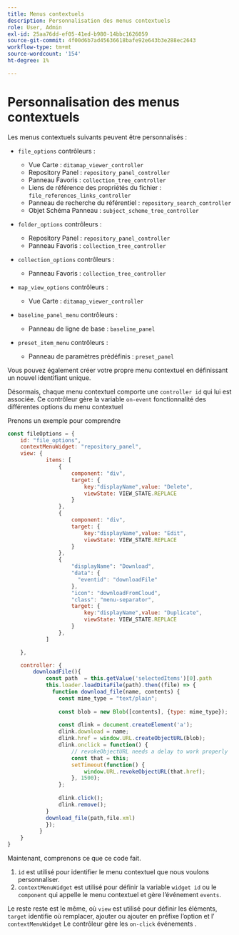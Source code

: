 ```yaml
---
title: Menus contextuels
description: Personnalisation des menus contextuels
role: User, Admin
exl-id: 25aa76dd-ef05-41ed-b980-14bbc1626059
source-git-commit: 4f00d6b7ad45636618bafe92e643b3e288ec2643
workflow-type: tm+mt
source-wordcount: '154'
ht-degree: 1%

---
```


# Personnalisation des menus contextuels

Les menus contextuels suivants peuvent être personnalisés :

- `file_options`
contrôleurs :
   - Vue Carte : `ditamap_viewer_controller`
   - Repository Panel : `repository_panel_controller`
   - Panneau Favoris : `collection_tree_controller`
   - Liens de référence des propriétés du fichier : `file_references_links_controller`
   - Panneau de recherche du référentiel : `repository_search_controller`
   - Objet Schéma Panneau : `subject_scheme_tree_controller`

- `folder_options`
contrôleurs :
   - Repository Panel : `repository_panel_controller`
   - Panneau Favoris : `collection_tree_controller`

- `collection_options`
contrôleurs :
   - Panneau Favoris : `collection_tree_controller`

- `map_view_options`
contrôleurs :
   - Vue Carte : `ditamap_viewer_controller`

- `baseline_panel_menu`
contrôleurs :
   - Panneau de ligne de base : `baseline_panel`

- `preset_item_menu`
contrôleurs :
   - Panneau de paramètres prédéfinis : `preset_panel`

Vous pouvez également créer votre propre menu contextuel en définissant un nouvel identifiant unique.

Désormais, chaque menu contextuel comporte une `controller id` qui lui est associée. Ce contrôleur gère la variable `on-event` fonctionnalité des différentes options du menu contextuel

Prenons un exemple pour comprendre

```js title=customise_context_menu.js"
const fileOptions = {
    id: "file_options",
    contextMenuWidget: "repository_panel",
    view: {
            items: [
                {
                    component: "div",
                    target: {
                        key:"displayName",value: "Delete",                    
                        viewState: VIEW_STATE.REPLACE
                    }
                },
                {
                    component: "div",
                    target: {
                        key:"displayName",value: "Edit",                    
                        viewState: VIEW_STATE.REPLACE
                    }
                },
                {
                    "displayName": "Download",
                    "data": {
                      "eventid": "downloadFile"
                    },
                    "icon": "downloadFromCloud",
                    "class": "menu-separator",         
                    target: {
                        key:"displayName",value: "Duplicate",                    
                        viewState: VIEW_STATE.REPLACE
                    }
                },
            ]

    },

    controller: {
        downloadFile(){
            const path  = this.getValue('selectedItems')[0].path
            this.loader.loadDitaFile(path).then((file) => {
              function download_file(name, contents) {
                const mime_type = "text/plain";
        
                const blob = new Blob([contents], {type: mime_type});
        
                const dlink = document.createElement('a');
                dlink.download = name;
                dlink.href = window.URL.createObjectURL(blob);
                dlink.onclick = function() {
                    // revokeObjectURL needs a delay to work properly
                    const that = this;
                    setTimeout(function() {
                        window.URL.revokeObjectURL(that.href);
                    }, 1500);
                };
        
                dlink.click();
                dlink.remove();
            }
            download_file(path,file.xml)
            });
          }
    }
}
```

Maintenant, comprenons ce que ce code fait.

1. `id` est utilisé pour identifier le menu contextuel que nous voulons personnaliser.
2. `contextMenuWidget` est utilisé pour définir la variable `widget id` ou le `component` qui appelle le menu contextuel et gère l’événement `events`.

Le reste reste est le même, où `view` est utilisé pour définir les éléments, `target` identifie où remplacer, ajouter ou ajouter en préfixe l’option et l’ `contextMenuWidget` Le contrôleur gère les `on-click` événements .
